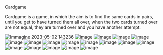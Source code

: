 Cardgame

Cardgame is a game, in which the aim is to find the same cards in pairs, until you get to have turned them all over, when the two cards turned over are not equal, they are turned over and you have another attempt.

![Immagine 2023-05-02 143236](https://user-images.githubusercontent.com/124684053/235667073-d8d9ce7f-0f97-4442-a784-a66dece62d2f.png)
![image](https://user-images.githubusercontent.com/124684053/235667871-323e1440-34e3-4e03-a695-5dcce88c2ada.png)
![image](https://user-images.githubusercontent.com/124684053/235668317-01abc50f-9466-44b3-95c8-12c08f287740.png)
![image](https://user-images.githubusercontent.com/124684053/235668366-094026b3-429c-49d7-8b68-0dce060872ea.png)
![image](https://user-images.githubusercontent.com/124684053/235668433-b073c88f-8802-4036-b2e1-628bd60c3ef9.png)
![image](https://user-images.githubusercontent.com/124684053/235668483-150671a8-5bf7-445e-8bab-7937a6f2fbae.png)
![image](https://user-images.githubusercontent.com/124684053/235668574-0687bd4e-baf3-43c5-8e49-65398b44bfd3.png)
![image](https://user-images.githubusercontent.com/124684053/235668610-f6ad213b-9dd9-4a84-a19a-8794fb0ae78b.png)
![image](https://user-images.githubusercontent.com/124684053/235668735-d84fc94e-6549-489b-bd7f-7c27a2283c0a.png)
![image](https://user-images.githubusercontent.com/124684053/235668789-8dc2ddb7-786f-4cc9-b781-9030ea5babea.png)
![image](https://user-images.githubusercontent.com/124684053/235668838-64388751-a0ac-4ee5-a129-76640a51a719.png)
![image](https://user-images.githubusercontent.com/124684053/235668888-68287d92-8d08-4419-9982-29828f134873.png)
![image](https://user-images.githubusercontent.com/124684053/235668939-184599c0-08c3-4cc8-8b54-3b36e2a13da8.png)
![image](https://user-images.githubusercontent.com/124684053/235668991-a528004f-d3ec-475c-a590-0d64002a3c8a.png)
![image](https://user-images.githubusercontent.com/124684053/235669052-62de6f37-efd2-4c0f-b3d8-d6104841b569.png)
![image](https://user-images.githubusercontent.com/124684053/235669108-75aaf36b-5ea6-43ad-972a-1ad44b920ba2.png)
![image](https://user-images.githubusercontent.com/124684053/235669235-6ad9f67f-f9a5-48e6-9af0-f9b90126cb82.png)
![image](https://user-images.githubusercontent.com/124684053/235669285-1bbd0a9b-2158-4639-a700-6958c7f50a29.png)
